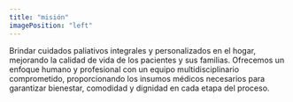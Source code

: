 ```yaml
---
title: "misión"
imagePosition: "left"
---
```


Brindar cuidados paliativos integrales y personalizados en el hogar, mejorando la calidad de vida de los pacientes y sus familias. Ofrecemos un enfoque humano y profesional con un equipo multidisciplinario comprometido, proporcionando los insumos médicos necesarios para garantizar bienestar, comodidad y dignidad en cada etapa del proceso.
